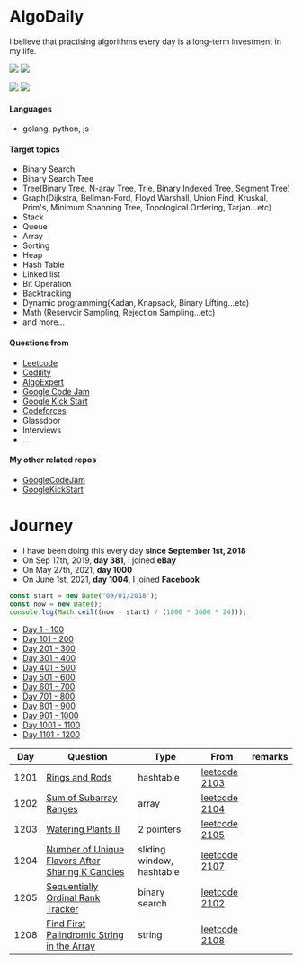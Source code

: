 # AlgoDaily

I believe that practising algorithms every day is a long-term investment in my life.

[![](https://img.shields.io/badge/dynamic/json?style=flat&labelColor=black&color=green&label=Solved&query=solvedOverTotal&url=https%3A%2F%2Fleetcode-badge.vercel.app%2Fapi%2Fusers%2Fcalvinchankf&logo=leetcode&logoColor=yellow)](https://leetcode.com/calvinchankf/)
[![](https://img.shields.io/badge/dynamic/json?style=flat&labelColor=black&color=green&label=Ranking&query=ranking&url=https%3A%2F%2Fleetcode-badge.vercel.app%2Fapi%2Fusers%2Fcalvinchankf&logo=leetcode&logoColor=yellow)](https://leetcode.com/calvinchankf/)

![](https://badges.pufler.dev/created/calvinchankf/algodaily)
![](https://badges.pufler.dev/updated/calvinchankf/algodaily)

#### Languages

-   golang, python, js

#### Target topics

-   Binary Search
-   Binary Search Tree
-   Tree(Binary Tree, N-aray Tree, Trie, Binary Indexed Tree, Segment Tree)
-   Graph(Dijkstra, Bellman-Ford, Floyd Warshall, Union Find, Kruskal, Prim's, Minimum Spanning Tree, Topological Ordering, Tarjan...etc)
-   Stack
-   Queue
-   Array
-   Sorting
-   Heap
-   Hash Table
-   Linked list
-   Bit Operation
-   Backtracking
-   Dynamic programming(Kadan, Knapsack, Binary Lifting...etc)
-   Math (Reservoir Sampling, Rejection Sampling...etc)
-   and more...

#### Questions from

-   [Leetcode](https://leetcode.com)
-   [Codility](https://app.codility.com/programmers/lessons/)
-   [AlgoExpert](https://www.algoexpert.io)
-   [Google Code Jam](https://codingcompetitions.withgoogle.com/codejam)
-   [Google Kick Start](https://codingcompetitions.withgoogle.com/kickstart/)
-   [Codeforces](https://codeforces.com)
-   Glassdoor
-   Interviews
-   ...

#### My other related repos

-   [GoogleCodeJam](https://github.com/calvinchankf/GoogleCodeJam)
-   [GoogleKickStart](https://github.com/calvinchankf/GoogleKickStart)

# Journey

-   I have been doing this every day **since September 1st, 2018**
-   On Sep 17th, 2019, **day 381**, I joined **eBay**
-   On May 27th, 2021, **day 1000**
-   On June 1st, 2021, **day 1004**, I joined **Facebook**

```js
const start = new Date("09/01/2018");
const now = new Date();
console.log(Math.ceil((now - start) / (1000 * 3600 * 24)));
```

-   [Day 1 - 100](./markdowns/day1-100.md)
-   [Day 101 - 200](./markdowns/day101-200.md)
-   [Day 201 - 300](./markdowns/day201-300.md)
-   [Day 301 - 400](./markdowns/day301-400.md)
-   [Day 401 - 500](./markdowns/day401-500.md)
-   [Day 501 - 600](./markdowns/day501-600.md)
-   [Day 601 - 700](./markdowns/day601-700.md)
-   [Day 701 - 800](./markdowns/day701-800.md)
-   [Day 801 - 900](./markdowns/day801-900.md)
-   [Day 901 - 1000](./markdowns/day901-1000.md)
-   [Day 1001 - 1100](./markdowns/day1001-1100.md)
-   [Day 1101 - 1200](./markdowns/day1101-1200.md)

| Day  | Question                                                                                                            | Type                      | From                                                                                             | remarks |
| ---- | ------------------------------------------------------------------------------------------------------------------- | ------------------------- | ------------------------------------------------------------------------------------------------ | ------- |
| 1201 | [Rings and Rods](/leetcode/2103-rings-and-rods)                                                                     | hashtable                 | [leetcode 2103](https://leetcode.com/problems/rings-and-rods/)                                   |         |
| 1202 | [Sum of Subarray Ranges](/leetcode/2104-sum-of-subarray-ranges)                                                     | array                     | [leetcode 2104](https://leetcode.com/problems/sum-of-subarray-ranges/)                           |         |
| 1203 | [Watering Plants II](/leetcode/2105-watering-plants-ii)                                                             | 2 pointers                | [leetcode 2105](https://leetcode.com/problems/watering-plants-ii/)                               |         |
| 1204 | [Number of Unique Flavors After Sharing K Candies](/leetcode/2107-number-of-unique-flavors-after-sharing-k-candies) | sliding window, hashtable | [leetcode 2107](https://leetcode.com/problems/number-of-unique-flavors-after-sharing-k-candies/) |         |
| 1205 | [Sequentially Ordinal Rank Tracker](/leetcode/2102-sequentially-ordinal-rank-tracker)                               | binary search             | [leetcode 2102](https://leetcode.com/problems/sequentially-ordinal-rank-tracker/)                |         |
| 1208 | [Find First Palindromic String in the Array](/leetcode/2108-find-first-palindromic-string-in-the-array)             | string                    | [leetcode 2108](https://leetcode.com/problems/find-first-palindromic-string-in-the-array/)       |         |
